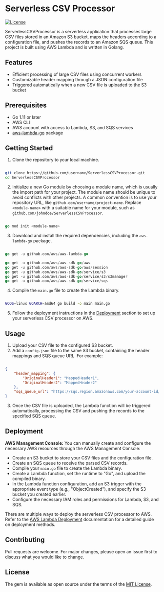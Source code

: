 # Serverless CSV Processor
[![License](https://img.shields.io/badge/License-MIT-yellow.svg)](https://opensource.org/licenses/MIT)

ServerlessCSVProcessor is a serverless application that processes large CSV files stored in an Amazon S3 bucket, maps the headers according to a configuration file, and pushes the records to an Amazon SQS queue. This project is built using AWS Lambda and is written in Golang.
## Features
- Efficient processing of large CSV files using concurrent workers
- Customizable header mapping through a JSON configuration file
- Triggered automatically when a new CSV file is uploaded to the S3 bucket
## Prerequisites
- Go 1.11 or later
- AWS CLI
- AWS account with access to Lambda, S3, and SQS services 
- [aws-lambda-go](https://github.com/aws/aws-lambda-go)  package
## Getting Started 
1. Clone the repository to your local machine.

```bash

git clone https://github.com/username/ServerlessCSVProcessor.git
cd ServerlessCSVProcessor
``` 
2. Initialize a new Go module by choosing a module name, which is usually the import path for your project. The module name should be unique to avoid conflicts with other projects. A common convention is to use your repository URL, like `github.com/username/project-name`. Replace `<module-name>` with a suitable name for your module, such as `github.com/johndoe/ServerlessCSVProcessor`.

```go

go mod init <module-name>
``` 
3. Download and install the required dependencies, including the `aws-lambda-go` package.

```go

go get -u github.com/aws/aws-lambda-go

go get -u github.com/aws/aws-sdk-go/aws 
go get -u github.com/aws/aws-sdk-go/aws/session 
go get -u github.com/aws/aws-sdk-go/service/s3 
go get -u github.com/aws/aws-sdk-go/service/s3/s3manager 
go get -u github.com/aws/aws-sdk-go/service/sqs


``` 
4. Compile the `main.go` file to create the Lambda binary.

```bash

GOOS=linux GOARCH=amd64 go build -o main main.go
``` 
5. Follow the deployment instructions in the [Deployment](#deployment)  section to set up your serverless CSV processor on AWS.

## Usage 
1. Upload your CSV file to the configured S3 bucket. 
2. Add a `config.json` file to the same S3 bucket, containing the header mappings and SQS queue URL. For example:

```json

{
    "header_mapping": {
        "OriginalHeader1": "MappedHeader1",
        "OriginalHeader2": "MappedHeader2"
    },
    "sqs_queue_url": "https://sqs.region.amazonaws.com/your-account-id/your-queue-name"
}
``` 
3. Once the CSV file is uploaded, the Lambda function will be triggered automatically, processing the CSV and pushing the records to the specified SQS queue.
## Deployment

**AWS Management Console:** 
You can manually create and configure the necessary AWS resources through the AWS Management Console:
- Create an S3 bucket to store your CSV files and the configuration file.
- Create an SQS queue to receive the parsed CSV records. 
- Compile your `main.go` file to create the Lambda binary.
- Create a Lambda function, set the runtime to "Go", and upload the compiled binary.
- In the Lambda function configuration, add an S3 trigger with the appropriate event type (e.g., "ObjectCreated"), and specify the S3 bucket you created earlier.
- Configure the necessary IAM roles and permissions for Lambda, S3, and SQS. 

There are multiple ways to deploy the serverless CSV processor to AWS. Refer to the [AWS Lambda Deployment](https://docs.aws.amazon.com/lambda/latest/dg/gettingstarted-awscli.html)  documentation for a detailed guide on deployment methods.

## Contributing

Pull requests are welcome. For major changes, please open an issue first to discuss what you would like to change.
## License

The gem is available as open source under the terms of the [MIT License](https://opensource.org/licenses/MIT).
